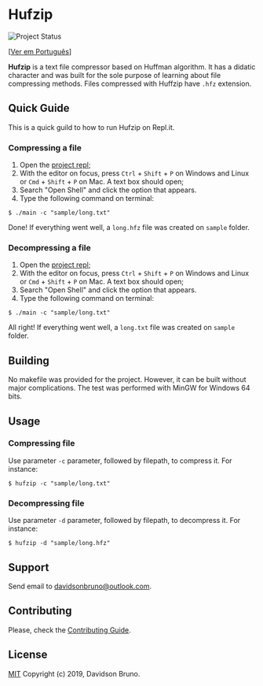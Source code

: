 # Hufzip
![Project Status](https://img.shields.io/badge/status-stopped-red.svg?style=popout-square)

[[Ver em Português](../pt-br/README.md)]

**Hufzip** is a text file compressor based on Huffman algorithm. It has a didatic character and was built for the sole purpose of learning about file compressing methods. Files compressed with Huffzip have `.hfz` extension.

## Quick Guide

This is a quick guild to how to run Hufzip on Repl<span>.</span>it.

### Compressing a file

1. Open the [project repl](https://repl.it/@davidsonbrsilva/hufzip);
2. With the editor on focus, press `Ctrl` + `Shift` + `P` on Windows and Linux or `Cmd` + `Shift` + `P` on Mac. A text box should open;
3. Search "Open Shell" and click the option that appears.
4. Type the following command on terminal:
```
$ ./main -c "sample/long.txt"
```
Done! If everything went well, a `long.hfz` file was created on `sample` folder.

### Decompressing a file


1. Open the [project repl](https://repl.it/@davidsonbrsilva/hufzip);
2. With the editor on focus, press `Ctrl` + `Shift` + `P` on Windows and Linux or `Cmd` + `Shift` + `P` on Mac. A text box should open;
3. Search "Open Shell" and click the option that appears.
4. Type the following command on terminal:
```
$ ./main -c "sample/long.txt"
```
All right! If everything went well, a `long.txt` file was created on `sample` folder.

## Building

No makefile was provided for the project. However, it can be built without major complications. The test was performed with MinGW for Windows 64 bits.

## Usage

### Compressing file

Use parameter `-c` parameter, followed by filepath, to compress it. For instance:
```
$ hufzip -c "sample/long.txt"
```

### Decompressing file

Use parameter `-d` parameter, followed by filepath, to decompress it. For instance:
```
$ hufzip -d "sample/long.hfz"
```

## Support

Send email to <davidsonbruno@outlook.com>.

## Contributing

Please, check the [Contributing Guide](CONTRIBUTING.md).

## License

[MIT](LICENSE.md) Copyright (c) 2019, Davidson Bruno.
